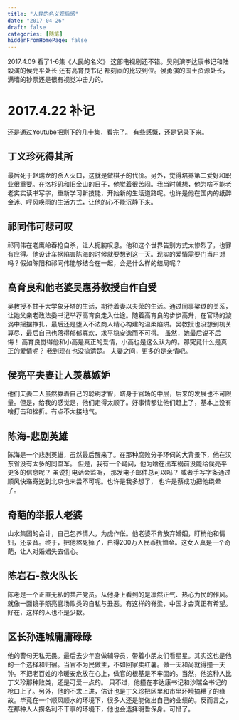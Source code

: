 ```yaml
---
title: "人民的名义观后感"
date: "2017-04-26"
draft: false
categories: [随笔]
hiddenFromHomePage: false
---
```

2017.4.09
看了1-6集《人民的名义》 这部电视剧还不错。吴刚演李达康书记和陆毅演的侯亮平处长 还有高育良书记 都刻画的比较到位。侯勇演的国土资源处长，满墙的钞票还是很有视觉冲击力的。

2017.4.22 补记
============
还是通过Youtube把剩下的几十集，看完了。 有些感慨，还是记录下来。

## 丁义珍死得其所
最后死于赵瑞龙的杀人灭口，这就是做棋子的代价。另外，觉得培养第二爱好和职业很重要。在洛杉矶和旧金山的日子，他觉着很苦闷。我当时就想，他为啥不能老老实实读书写字，重新学习新技能，开始新的生活道路呢。也许是他在国内的纸醉金迷、呼风唤雨的生活方式，让他的心不能沉静下来。 

## 祁同伟可悲可叹
祁同伟在老鹰岭吞枪自杀，让人扼腕叹息。他和这个世界告别方式太惨烈了，也罪有应得。他设计车祸陷害陈海的时候就要想到这一天。现实的爱情需要门当户对吗？假如陈阳和祁同伟能够结合在一起，会是什么样的结局呢？

## 高育良和他老婆吴惠芬教授自作自受
吴教授不甘于大学象牙塔的生活，期待着妻以夫荣的生活。通过同事梁璐的关系，让她父亲老政法委书记举荐高育良走入仕途。随着高育良的步步高升，在官场的漩涡中摇摆挣扎，最后还是堕入不法商人精心构建的温柔陷阱。吴教授也没想到机关算尽，最后自己也落得郁郁寡欢，求平稳安逸而不可得。 虽然，她最后说不后悔！ 高育良觉得他和小高是真正的爱情，小高也是这么认为的。那究竟什么是真正的爱情呢？ 我到现在也没搞清楚。 夫妻之间，更多的是亲情吧。

## 侯亮平夫妻让人羡慕嫉妒
他们夫妻二人虽然靠着自己的聪明才智，跻身于官场的中层，后来的发展也不可限量。但是，给我的感觉是，他们走得太顺了。好事情都让他们赶上了，基本上没有啥打击和挫折。有点不太接地气。

## 陈海-悲剧英雄
陈海是一个悲剧英雄，虽然最后醒来了。在那种腐败分子环伺的大背景下，他在汉东省没有太多的同盟军。 但是，我有一个疑问，他为啥在出车祸前没能给侯亮平更多的信息呢？  虽说打电话会监听， 那发电子邮件总可以吗？ 或者手写字条通过顺风快递寄送到北京也未尝不可呢。也许是我多想了， 也许是蔡成功把他绕晕了。

## 奇葩的举报人老婆
山水集团的会计，自己包养情人，为虎作伥。他老婆不肯放弃婚姻，盯梢他和情妇，还录音。终于，把他熬死掉了，白得200万人民币抚恤金。这女人真是一个奇葩，让人对婚姻失去信心。

## 陈岩石-救火队长
陈老是一个正直无私的共产党员。从他身上看到的是凛然正气、热心为民的作风。就像一面镜子照亮官场败类的自私与丑恶。有这样的脊梁，中国才会真正有希望。好在，这样的人也不是少数。

## 区长孙连城庸庸碌碌
他的警句无私无畏。最后去少年宫做辅导员，带着小朋友们看星星。其实这也是他的一个选择和归宿。当官不为民做主，不如回家卖红薯。做一天和尚就得撞一天钟。不把老百姓的冷暖安危放在心上，做官的根基是不牢固的。当然，他这种人比丁义珍那种败类，还是可爱一点的。 只不过，他撞在李达康书记和沙瑞金书记的枪口上了。另外，他的不求上进，估计也是丁义珍把区里和市里环境搞糟了的缘故。毕竟在一个顺风顺水的环境下，很多人还是能做出自己的业绩的。反而言之，在那种人人捞名利不干事的环境下，他也会选择明哲保身。可惜了。







